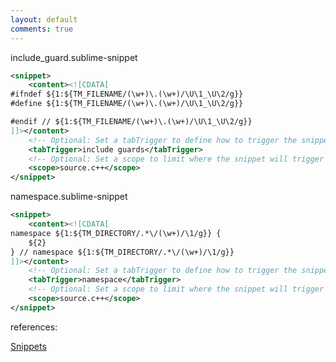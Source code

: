 ```yaml
---
layout: default
comments: true
---
```


include_guard.sublime-snippet
```xml
<snippet>
	<content><![CDATA[
#ifndef ${1:${TM_FILENAME/(\w+)\.(\w+)/\U\1_\U\2/g}}
#define ${1:${TM_FILENAME/(\w+)\.(\w+)/\U\1_\U\2/g}}

#endif // ${1:${TM_FILENAME/(\w+)\.(\w+)/\U\1_\U\2/g}}
]]></content>
	<!-- Optional: Set a tabTrigger to define how to trigger the snippet -->
	<tabTrigger>include guards</tabTrigger>
	<!-- Optional: Set a scope to limit where the snippet will trigger -->
	<scope>source.c++</scope>
</snippet>

```

namespace.sublime-snippet

```xml
<snippet>
	<content><![CDATA[
namespace ${1:${TM_DIRECTORY/.*\/(\w+)/\1/g}} {
	${2}
} // namespace ${1:${TM_DIRECTORY/.*\/(\w+)/\1/g}}
]]></content>
	<!-- Optional: Set a tabTrigger to define how to trigger the snippet -->
	<tabTrigger>namespace</tabTrigger>
	<!-- Optional: Set a scope to limit where the snippet will trigger -->
	<scope>source.c++</scope>
</snippet>

```

references:

[Snippets](http://docs.sublimetext.info/en/latest/extensibility/snippets.html)